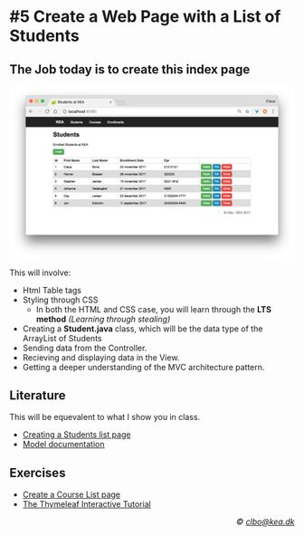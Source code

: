 # #5 Create a Web Page with a List of Students
## The Job today is to create this index page

<img src="/students_index.png" />   

This will involve:
* Html Table tags
* Styling through CSS
  * In both the HTML and CSS case, you will learn through the **LTS method** _(Learning through stealing)_ 
* Creating a **Student.java** class, which will be the data type of the ArrayList of Students
* Sending data from the Controller.
* Recieving and displaying data in the View.
* Getting a deeper understanding of the MVC architecture pattern.

## Literature
This will be equevalent to what I show you in class.
* [Creating a Students list page](https://github.com/Dat17aSpring/03_tutorial_students_list)    
* [Model documentation](https://docs.spring.io/spring/docs/current/javadoc-api/org/springframework/ui/Model.html)

## Exercises
* [Create a Course List page](https://github.com/Dat17aSpring/03_exercise_create_courses/blob/master/README.md)
* [The Thymeleaf Interactive Tutorial](http://itutorial.thymeleaf.org/)    

_<div align="right">&copy; clbo@kea.dk</div>_
